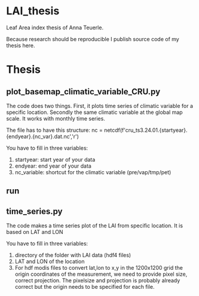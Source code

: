 # LAI_thesis

Leaf Area index thesis of Anna Teuerle.

Because research should be reproducible I publish source code of my thesis here.

Thesis
======

plot_basemap_climatic_variable_CRU.py
--------------------------

The code does two things. First, it plots time series of climatic variable for a specific location. Secondly the same climatic variable at the global map scale. It works with monthly time series.

The file has to have this structure: nc = netcdf(f'cru_ts3.24.01.{startyear}.{endyear}.{nc_var}.dat.nc','r')

You have to fill in three variables:
1. startyear: start year of your data 
2. endyear: end year of your data
3. nc_variable: shortcut for the climatic variable (pre/vap/tmp/pet)

run
-----------------------------

time_series.py
-----------------------------

The code makes a time series plot of the LAI from specific location. It is based on LAT and LON

You have to fill in three variables:
1. directory of the folder with LAI data (hdf4 files)
2. LAT and LON of the location
3. For hdf modis files to convert lat,lon to x,y in the 1200x1200 grid the origin coordinates of the measurement, we need to provide pixel size, correct projection. The pixelsize and projection is probably already correct but the origin needs to be specified for each file.
